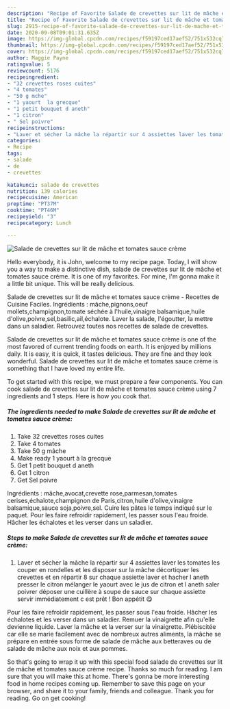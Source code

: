 ```yaml
---
description: "Recipe of Favorite Salade de crevettes sur lit de mâche et tomates sauce crème"
title: "Recipe of Favorite Salade de crevettes sur lit de mâche et tomates sauce crème"
slug: 2915-recipe-of-favorite-salade-de-crevettes-sur-lit-de-mache-et-tomates-sauce-creme
date: 2020-09-08T09:01:31.635Z
image: https://img-global.cpcdn.com/recipes/f59197ced17aef52/751x532cq70/salade-de-crevettes-sur-lit-de-mache-et-tomates-sauce-creme-photo-principale-de-la-recette.jpg
thumbnail: https://img-global.cpcdn.com/recipes/f59197ced17aef52/751x532cq70/salade-de-crevettes-sur-lit-de-mache-et-tomates-sauce-creme-photo-principale-de-la-recette.jpg
cover: https://img-global.cpcdn.com/recipes/f59197ced17aef52/751x532cq70/salade-de-crevettes-sur-lit-de-mache-et-tomates-sauce-creme-photo-principale-de-la-recette.jpg
author: Maggie Payne
ratingvalue: 5
reviewcount: 5176
recipeingredient:
- "32 crevettes roses cuites"
- "4 tomates"
- "50 g mche"
- "1 yaourt  la grecque"
- "1 petit bouquet d aneth"
- "1 citron"
- " Sel poivre"
recipeinstructions:
- "Laver et sécher la mâche la répartir sur 4 assiettes laver les tomates les couper en rondelles et les disposer sur la mâche décortiquer les crevettes et en répartir 8 sur chaque assiette laver et hacher l aneth presser le citron mélanger le yaourt avec le jus de citron et l aneth saler poivrer déposer une cuillère à soupe de sauce sur chaque assiette servir immédiatement c est prêt ! Bon appétit 😋"
categories:
- Recipe
tags:
- salade
- de
- crevettes

katakunci: salade de crevettes 
nutrition: 139 calories
recipecuisine: American
preptime: "PT37M"
cooktime: "PT46M"
recipeyield: "3"
recipecategory: Lunch

---
```



![Salade de crevettes sur lit de mâche et tomates sauce crème](https://img-global.cpcdn.com/recipes/f59197ced17aef52/751x532cq70/salade-de-crevettes-sur-lit-de-mache-et-tomates-sauce-creme-photo-principale-de-la-recette.jpg)

Hello everybody, it is John, welcome to my recipe page. Today, I will show you a way to make a distinctive dish, salade de crevettes sur lit de mâche et tomates sauce crème. It is one of my favorites. For mine, I'm gonna make it a little bit unique. This will be really delicious.

Salade de crevettes sur lit de mâche et tomates sauce crème - Recettes de Cuisine Faciles. Ingrédients : mâche,pignons,oeuf mollets,champignon,tomate séchée à l&#39;huile,vinaigre balsamique,huile d&#39;olive,poivre,sel,basilic,ail,échalote. Laver la salade, l&#39;égoutter, la mettre dans un saladier. Retrouvez toutes nos recettes de salade de crevettes.

Salade de crevettes sur lit de mâche et tomates sauce crème is one of the most favored of current trending foods on earth. It is enjoyed by millions daily. It is easy, it is quick, it tastes delicious. They are fine and they look wonderful. Salade de crevettes sur lit de mâche et tomates sauce crème is something that I have loved my entire life.


To get started with this recipe, we must prepare a few components. You can cook salade de crevettes sur lit de mâche et tomates sauce crème using 7 ingredients and 1 steps. Here is how you cook that.

<!--inarticleads1-->

##### The ingredients needed to make Salade de crevettes sur lit de mâche et tomates sauce crème:

1. Take 32 crevettes roses cuites
1. Take 4 tomates
1. Take 50 g mâche
1. Make ready 1 yaourt à la grecque
1. Get 1 petit bouquet d aneth
1. Get 1 citron
1. Get  Sel poivre


Ingrédients : mâche,avocat,crevette rose,parmesan,tomates cerises,échalote,champignon de Paris,citron,huile d&#39;olive,vinaigre balsamique,sauce soja,poivre,sel. Cuire les pâtes le temps indiqué sur le paquet. Pour les faire refroidir rapidement, les passer sous l&#39;eau froide. Hâcher les échalotes et les verser dans un saladier. 

<!--inarticleads2-->

##### Steps to make Salade de crevettes sur lit de mâche et tomates sauce crème:

1. Laver et sécher la mâche la répartir sur 4 assiettes laver les tomates les couper en rondelles et les disposer sur la mâche décortiquer les crevettes et en répartir 8 sur chaque assiette laver et hacher l aneth presser le citron mélanger le yaourt avec le jus de citron et l aneth saler poivrer déposer une cuillère à soupe de sauce sur chaque assiette servir immédiatement c est prêt ! Bon appétit 😋


Pour les faire refroidir rapidement, les passer sous l&#39;eau froide. Hâcher les échalotes et les verser dans un saladier. Remuer la vinaigrette afin qu&#39;elle devienne liquide. Laver la mâche et la verser sur la vinaigrette. Plébiscitée car elle se marie facilement avec de nombreux autres aliments, la mâche se prépare en entrée sous forme de salade de mâche aux betteraves ou de salade de mâche aux noix et aux pommes. 

So that's going to wrap it up with this special food salade de crevettes sur lit de mâche et tomates sauce crème recipe. Thanks so much for reading. I am sure that you will make this at home. There's gonna be more interesting food in home recipes coming up. Remember to save this page on your browser, and share it to your family, friends and colleague. Thank you for reading. Go on get cooking!
